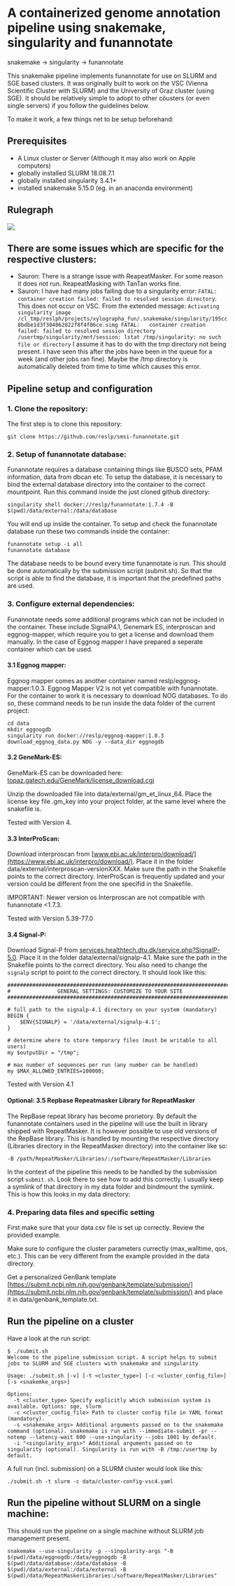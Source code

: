 # A containerized genome annotation pipeline using snakemake, singularity and funannotate

snakemake -> singularity -> funannotate

This snakemake pipeline implements funannotate for use on SLURM and SGE based clusters. It was originally built to work on the VSC (Vienna Scientific Cluster with SLURM) and the University of Graz cluster (using SGE). It should be relatively simple to adopt to other cöusters (or even single servers) if you follow the guidelines below.

To make it work, a few things net to be setup beforehand:


## **Prerequisites**

- A Linux cluster or Server (Although it may also work on Apple computers)
- globally installed SLURM 18.08.7.1
- globally installed singularity 3.4.1+ 
- installed snakemake 5.15.0 (eg. in an anaconda environment)

## Rulegraph

<img src="https://github.com/reslp/smsi_funannotate/blob/master/rulegraph.png" eight="500">

## There are some issues which are specific for the respective clusters:
- Sauron: There is a strange issue with ReapeatMasker. For some reason it does not run. ReapeatMasking with TanTan works fine.
- Sauron: I have had many jobs failing due to a singularity error: `FATAL:   container creation failed: failed to resolved session directory`. This does not occur on VSC. From the extended message: `Activating singularity image /cl_tmp/reslph/projects/xylographa_fun/.snakemake/singularity/195cc8bdbe1d3f304062822f8f4f06ce.simg
FATAL:   container creation failed: failed to resolved session directory /usertmp/singularity/mnt/session: lstat /tmp/singularity: no such file or directory` I assume it has to do with the tmp directory not being present. I have seen this after the jobs have been in the queue for a week (and other jobs ran fine). Maybe the /tmp directory is automatically deleted from time to time which causes this error.

## **Pipeline setup and configuration**

### 1. Clone the repository:

The first step is to clone this repository:

```
git clone https://github.com/reslp/smsi-funannotate.git
```



### 2. Setup of funannotate database:

Funannotate requires a database containing things like BUSCO sets, PFAM information, data from dbcan etc. To setup the database, it is necessary to bind the external database directory into the container to the correct mountpoint. Run this command inside the just cloned github directory:

```
singularity shell docker://reslp/funannotate:1.7.4 -B $(pwd)/data/external:/data/database
```

You will end up inside the container. To setup and check the funannotate database run these two commands inside the container:

```
funannotate setup -i all
funannotate database
```

The database needs to be bound every time funannotate is run. This should be done automatically by the submission script (submit.sh). So that the script is able to find the database, it is important that the predefined paths are used.


### 3. Configure external dependencies:

Funannotate needs some additional programs which can not be included in the container. These include SignalP4.1, Genemark ES, interproscan and eggnog-mapper, which require you to get a license and download them manually. In the case of Eggnog mapper I have prepared a seperate container which can be used.


#### 3.1 Eggnog mapper:

Eggnog mapper comes as another container named reslp/eggnog-mapper:1.0.3. Eggnog Mapper V2 is not yet compatible with funannotate. For the container to work it is necessary to download NOG databases. To do so, these command needs to be run inside the data folder of the current project:

```
cd data
mkdir eggnogdb
singularity run docker://reslp/eggnog-mapper:1.0.3 download_eggnog_data.py NOG -y --data_dir eggnogdb
```

#### 3.2 GeneMark-ES:

GeneMark-ES can be downloaded here: [topaz.gatech.edu/GeneMark/license_download.cgi](http://topaz.gatech.edu/GeneMark/license_download.cgi)

Unzip the downloaded file into data/external/gm_et_linux_64. Place the license key file .gm_key into your project folder, at the same level where the snakefile is.

Tested with Version 4.


#### 3.3 InterProScan:

Download interproscan from [www.ebi.ac.uk/interpro/download/](https://www.ebi.ac.uk/interpro/download/). Place it in the folder data/external/interproscan-versionXXX. Make sure the path in the Snakefile points to the correct directory. InterProScan is frequently updated and your version could be different from the one specifid in the Snakefile.

IMPORTANT: Newer version os Interproscan are not compatible with funannotate <1.7.3.

Tested with Version 5.39-77.0

#### 3.4 Signal-P:

Download Signal-P from [services.healthtech.dtu.dk/service.php?SignalP-5.0](https://services.healthtech.dtu.dk/service.php?SignalP-5.0). Place it in the folder data/external/signalp-4.1. Make sure the path in the Snakefile points to the correct directory. 
You also need to change the `signalp` script to point to the correct directory. It should look like this:

```
###############################################################################
#               GENERAL SETTINGS: CUSTOMIZE TO YOUR SITE
###############################################################################

# full path to the signalp-4.1 directory on your system (mandatory)
BEGIN {
    $ENV{SIGNALP} = '/data/external/signalp-4.1';
}

# determine where to store temporary files (must be writable to all users)
my $outputDir = "/tmp";

# max number of sequences per run (any number can be handled)
my $MAX_ALLOWED_ENTRIES=100000;
```


Tested with Version 4.1

#### Optional: 3.5 Repbase Repeatmasker Library for RepeatMasker

The RepBase repeat library has become prorietory. By default the funannotate containers used in the pipeline will use the built in library shipped with RepeatMasker. It is however possible to use old versions of the RepBase library. This is handled by mounting the respective directory (Libraries directory in the RepeatMasker directory) into the container like so:

```
-B /path/RepeatMasker/Libraries/:/software/RepeatMasker/Libraries
``` 

In the context of the pipeline this needs to be handled by the submission script `submit.sh`. Look there to see how to add this correctly. I usually keep a symlink of that directory in my data folder and bindmount the symlink. This is how this looks in my data directory:


### 4. Preparing data files and specific setting

First make sure that your data.csv file is set up correctly. Review the provided example.

Make sure to configure the cluster parameters currectly (max_walltime, qos, etc.). This can be very different from the example provided in the data directory.


Get a personalized GenBank template [https://submit.ncbi.nlm.nih.gov/genbank/template/submission/](https://submit.ncbi.nlm.nih.gov/genbank/template/submission/) and place it in data/genbank_template.txt. 


## Run the pipeline on a cluster

Have a look at the run script:

```
$ ./submit.sh
Welcome to the pipeline submission script. A script helps to submit jobs to SLURM and SGE clusters with snakemake and singularity

Usage: ./submit.sh [-v] [-t <cluster_type>] [-c <cluster_config_file>] [-s <snakemke_args>]

Options:
  -t <cluster_type> Specify explicitly which submission system is available. Options: sge, slurm
  -c <cluster_config_file> Path to cluster config file in YAML format (mandatory). 
  -s <snakemake_args> Additional arguments passed on to the snakemake command (optional). snakemake is run with --immediate-submit -pr --notemp --latency-wait 600 --use-singularity --jobs 1001 by default.
  -i "<singularity_args>" Additional arguments passed on to singularity (optional). Singularity is run with -B /tmp:/usertmp by default.
```

A full run (incl. submission) on a SLURM cluster would look like this:

```
./submit.sh -t slurm -c data/cluster-config-vsc4.yaml
```

## Run the pipeline without SLURM on a single machine:

This should run the pipeline on a single machine without SLURM job management present.

```
snakemake --use-singularity -p --singularity-args "-B $(pwd)/data/eggnogdb:/data/eggnogdb -B $(pwd)/data/database:/data/database -B $(pwd)/data/external:/data/external -B $(pwd)/data/RepeatMaskerLibraries:/software/RepeatMasker/Libraries"
```

